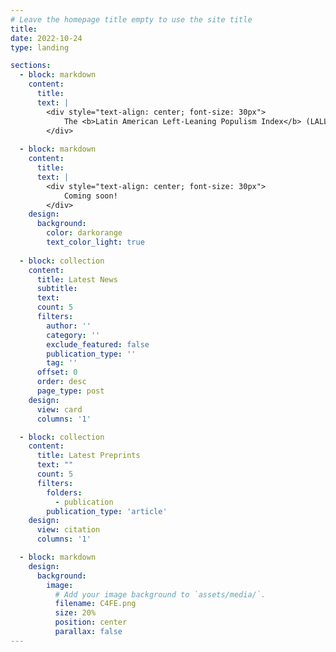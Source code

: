 ```yaml
---
# Leave the homepage title empty to use the site title
title:
date: 2022-10-24
type: landing

sections:
  - block: markdown
    content:
      title: 
      text: |
        <div style="text-align: center; font-size: 30px">
            The <b>Latin American Left-Leaning Populism Index</b> (LALLPI) is a measure of active populist regimes in Latin America
        </div>
    
  - block: markdown
    content:
      title: 
      text: |
        <div style="text-align: center; font-size: 30px">
            Coming soon!
        </div>
    design:
      background:
        color: darkorange
        text_color_light: true
  
  - block: collection
    content:
      title: Latest News
      subtitle:
      text:
      count: 5
      filters:
        author: ''
        category: ''
        exclude_featured: false
        publication_type: ''
        tag: ''
      offset: 0
      order: desc
      page_type: post
    design:
      view: card
      columns: '1'

  - block: collection
    content:
      title: Latest Preprints
      text: ""
      count: 5
      filters:
        folders:
          - publication
        publication_type: 'article'
    design:
      view: citation
      columns: '1'

  - block: markdown
    design:
      background:
        image:
          # Add your image background to `assets/media/`.
          filename: C4FE.png
          size: 20%
          position: center
          parallax: false
---
```

